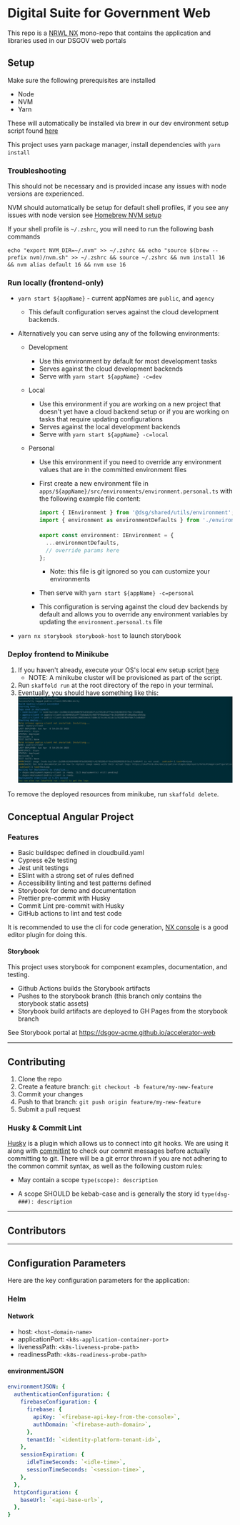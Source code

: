 # Digital Suite for Government Web

This repo is a [NRWL NX](https://nx.dev) mono-repo that contains the application and libraries used in our DSGOV web portals

## Setup

Make sure the following prerequisites are installed

- Node
- NVM
- Yarn

These will automatically be installed via brew in our dev environment setup script found [here](https://github.com/dsgov-acme/accelerator-local-environment#getting-started)

This project uses yarn package manager, install dependencies with `yarn install`

### Troubleshooting

This should not be necessary and is provided incase any issues with node versions are experienced.

NVM should automatically be setup for default shell profiles, if you see any issues with node version see [Homebrew NVM setup](https://formulae.brew.sh/formula/nvm)

If your shell profile is `~/.zshrc`, you will need to run the following bash commands

```shell
echo "export NVM_DIR=~/.nvm" >> ~/.zshrc && echo "source $(brew --prefix nvm)/nvm.sh" >> ~/.zshrc && source ~/.zshrc && nvm install 16 && nvm alias default 16 && nvm use 16
```

### Run locally (frontend-only)

- `yarn start ${appName}` - current appNames are `public`, and `agency`
  - This default configuration serves against the cloud development backends.
- Alternatively you can serve using any of the following environments:

  - Development
    - Use this environment by default for most development tasks
    - Serves against the cloud development backends
    - Serve with `yarn start ${appName} -c=dev`
  - Local
    - Use this environment if you are working on a new project that doesn't yet have a cloud backend setup or if you are working on tasks that require updating configurations
    - Serves against the local development backends
    - Serve with `yarn start ${appName} -c=local`
  - Personal

    - Use this environment if you need to override any environment values that are in the committed environment files
    - First create a new environment file in `apps/${appName}/src/environments/environment.personal.ts` with the following example file content:

      ```typescript
      import { IEnvironment } from '@dsg/shared/utils/environment';
      import { environment as environmentDefaults } from './environment.dev';

      export const environment: IEnvironment = {
        ...environmentDefaults,
        // override params here
      };
      ```

      - Note: this file is git ignored so you can customize your environments

    - Then serve with `yarn start ${appName} -c=personal`
    - This configuration is serving against the cloud dev backends by default and allows you to override any environment variables by updating the `environment.personal.ts` file

- `yarn nx storybook storybook-host` to launch storybook

### Deploy frontend to Minikube

1. If you haven't already, execute your OS's local env setup script [here](https://github.com/dsgov-acme/accelerator-local-environment#getting-started)
   - NOTE: A minikube cluster will be provisioned as part of the script.
2. Run `skaffold run` at the root directory of the repo in your terminal.
3. Eventually, you should have something like this: ![Skaffold Run Log](docs/assets/skaffold-run-log.png)

To remove the deployed resources from minikube, run `skaffold delete`.

## Conceptual Angular Project

### Features

- Basic buildspec defined in cloudbuild.yaml
- Cypress e2e testing
- Jest unit testings
- ESlint with a strong set of rules defined
- Accessibility linting and test patterns defined
- Storybook for demo and documentation
- Prettier pre-commit with Husky
- Commit Lint pre-commit with Husky
- GitHub actions to lint and test code

It is recommended to use the cli for code generation, [NX console](https://nx.dev/l/r/getting-started/console) is a good editor plugin for doing this.

#### Storybook

This project uses storybook for component examples, documentation, and testing.

- Github Actions builds the Storybook artifacts
- Pushes to the storybook branch (this branch only contains the storybook static assets)
- Storybook build artifacts are deployed to GH Pages from the storybook branch

See Storybook portal at <https://dsgov-acme.github.io/accelerator-web>

---

## Contributing

1. Clone the repo
2. Create a feature branch: `git checkout -b feature/my-new-feature`
3. Commit your changes
4. Push to that branch: `git push origin feature/my-new-feature`
5. Submit a pull request

### Husky & Commit Lint

[Husky](https://typicode.github.io/husky/#/) is a plugin which allows us to connect into git hooks. We are using it along with [commitlint](https://commitlint.js.org/#/) to check our commit messages before actually committing to git. There will be a git error thrown if you are not adhering to the common commit syntax, as well as the following custom rules:

- May contain a scope `type(scope): description`

- A scope SHOULD be kebab-case and is generally the story id `type(dsg-###): description`

---

## Contributors

---

## Configuration Parameters

Here are the key configuration parameters for the application:

### Helm

#### Network

- host: `<host-domain-name>`
- applicationPort: `<k8s-application-container-port>`
- livenessPath: `<k8s-liveness-probe-path>`
- readinessPath: `<k8s-readiness-probe-path>`

#### environmentJSON

```yaml
environmentJSON: {
  authenticationConfiguration: {
    firebaseConfiguration: {
      firebase: {
        apiKey: `<firebase-api-key-from-the-console>`,
        authDomain: `<firebase-auth-domain>`,
      },
      tenantId: `<identity-platform-tenant-id>`,
    },
    sessionExpiration: {
      idleTimeSeconds: `<idle-time>`,
      sessionTimeSeconds: `<session-time>`,
    },
  },
  httpConfiguration: {
    baseUrl: `<api-base-url>`,
  },
}
```
